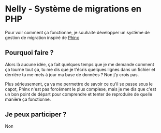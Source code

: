 # Nelly - Système de migrations en PHP

Pour voir comment ça fonctionne, je souhaite développer un système de gestion de migration inspiré de [Phinx](https://book.cakephp.org/phinx/0/en/index.html)

## Pourquoi faire ?

Alors là aucune idée, ça fait quelques temps que je me demande comment ça tourne tout ça, tu me dis que je t'écris quelques lignes dans un fichier et derrière tu me mets à jour ma base de données ? Non j'y crois pas.

Plus sérieusement, ça va me permettre de savoir ce qu'il se passe sous le capot, Phinx n'est pas forcément le plus complexe, mais je me dis que c'est un bon point de départ pour comprendre et tenter de reproduire de quelle manière ça fonctionne.

## Je peux participer ?

Non